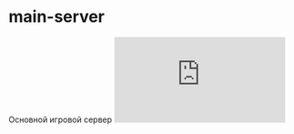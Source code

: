 # main-server
Основной игровой сервер
![alt text](https://fonline-status.ru/status.php?s=server.long-journey.vault72.cc&p=3000&.png)
